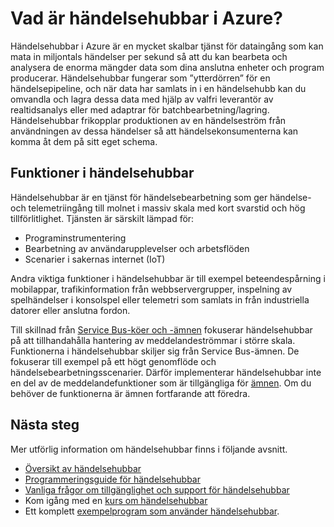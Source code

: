 <properties
    pageTitle="Vad är händelsehubbar i Azure? | Microsoft Azure"
    description="Översikt och beskrivning av händelsehubbar i Azure"
    services="event-hubs"
    documentationCenter=".net"
    authors="sethmanheim"
    manager="timlt"
    editor=""/>

<tags
    ms.service="event-hubs"
    ms.workload="na"
    ms.tgt_pltfrm="na"
    ms.devlang="na"
    ms.topic="get-started-article"
    ms.date="04/12/2016"
    ms.author="sethm;nberdy"/>

# Vad är händelsehubbar i Azure?

Händelsehubbar i Azure är en mycket skalbar tjänst för dataingång som kan mata in miljontals händelser per sekund så att du kan bearbeta och analysera de enorma mängder data som dina anslutna enheter och program producerar. Händelsehubbar fungerar som ”ytterdörren” för en händelsepipeline, och när data har samlats in i en händelsehubb kan du omvandla och lagra dessa data med hjälp av valfri leverantör av realtidsanalys eller med adaptrar för batchbearbetning/lagring. Händelsehubbar frikopplar produktionen av en händelseström från användningen av dessa händelser så att händelsekonsumenterna kan komma åt dem på sitt eget schema.

## Funktioner i händelsehubbar

Händelsehubbar är en tjänst för händelsebearbetning som ger händelse- och telemetriingång till molnet i massiv skala med kort svarstid och hög tillförlitlighet. Tjänsten är särskilt lämpad för:

- Programinstrumentering
- Bearbetning av användarupplevelser och arbetsflöden
- Scenarier i sakernas internet (IoT)

Andra viktiga funktioner i händelsehubbar är till exempel beteendespårning i mobilappar, trafikinformation från webbservergrupper, inspelning av spelhändelser i konsolspel eller telemetri som samlats in från industriella datorer eller anslutna fordon.

Till skillnad från [Service Bus-köer och -ämnen](../service-bus/service-bus-messaging-overview.md) fokuserar händelsehubbar på att tillhandahålla hantering av meddelandeströmmar i större skala. Funktionerna i händelsehubbar skiljer sig från Service Bus-ämnen. De fokuserar till exempel på ett högt genomflöde och händelsebearbetningsscenarier. Därför implementerar händelsehubbar inte en del av de meddelandefunktioner som är tillgängliga för [ämnen](../service-bus/service-bus-fundamentals-hybrid-solutions.md#topics). Om du behöver de funktionerna är ämnen fortfarande att föredra.

## Nästa steg

Mer utförlig information om händelsehubbar finns i följande avsnitt.

- [Översikt av händelsehubbar](event-hubs-overview.md)
- [Programmeringsguide för händelsehubbar](event-hubs-programming-guide.md)
- [Vanliga frågor om tillgänglighet och support för händelsehubbar](event-hubs-availability-and-support-faq.md)
- Kom igång med en [kurs om händelsehubbar][]
- Ett komplett [exempelprogram som använder händelsehubbar][].

[kurs om händelsehubbar]: event-hubs-csharp-ephcs-getstarted.md
[exempelprogram som använder händelsehubbar]: https://code.msdn.microsoft.com/Service-Bus-Event-Hub-286fd097


<!--HONumber=Jun16_HO2-->


